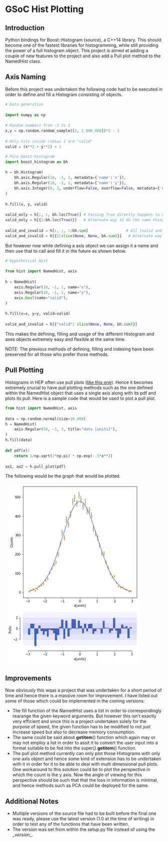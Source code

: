 # GSoC Hist Plotting

## Introduction

Python bindings for Boost::Histogram (source), a C++14 library. This should become one of the fastest libraries for histogramming, while still providing the power of a full histogram object. 
This project is aimed at adding a couple of new features to the project and also add a Pull plot method to the NamedHist class. 

## Axis Naming

Before this project was undertaken the following code had to be executed in order to define and fill a Histogram consisting of objects. 

```python
# Data generation

import numpy as np

# Random numbers from -1 to 1
x,y = np.random.random_sample([2, 1_000_000])*2 - 1

# Only hits inside radius 1 are "valid"
valid = (x**2 + y**2) < 1
```

```python
# Pure boost-histogram
import boost_histogram as bh

h = bh.Histogram(
    bh.axis.Regular(10, -1, 1, metadata={'name':'x'}),
    bh.axis.Regular(10, -1, 1, metadata={'name':'y'}),
    bh.axis.Integer(0, 2, underflow=False, overflow=False, metadata={'name':'valid'}),
)

h.fill(x, y, valid)

valid_only = h[:, :, bh.loc(True)] # Passing True directly happens to work here as well
valid_only = h[{2:bh.loc(True)}]   # Alternate way to do the same thing ### BROKEN in 0.6.2

valid_and_invalid = h[:, :, ::bh.sum]                 # All (valid and invalid)
valid_and_invalid = h[{2:slice(None, None, bh.sum)}]   # Alternate way to do the same thing

```

But however now while defining a axis object we can assign it a name and then use that to call and fill it in the future as shown below. 

```python
# Hypothetical Hist

from hist import NamedHist, axis

h = NamedHist(
    axis.Regular(10, -1, 1, name="x"),
    axis.Regular(10, -1, 1, name="y"),
    axis.bool(name="valid"),
)

h.fill(x=x, y=y, valid=valid)

valid_and_invalid = h[{"valid": slice(None, None, bh.sum)}]
```

This makes the defining, filling and usage of the different Histogram and axes objects extremely easy and flexible at the same time. 

NOTE: The previous methods of defining, filling and indexing have been preserved for all those who prefer those methods. 


## Pull Plotting

Histograms in HEP often use pull plots ([like this
one](https://cds.cern.ch/record/1969801/files/Figure2a.png)). Hence it becomes extremely crucial to have pull plotting methods such as the one defined within the NamedHist object that uses a single axis along with its pdf and plots its pull. Here is a sample code that would be used to plot a pull plot. 

```python
from hist import NamedHist, axis

data = np.random.normal(size=10_000)
h = NamedHist(
    axis.Regular(50, -3, 3, title="data [units]"),
)
h.fill(data)

def pdf(x):
    return 1/np.sqrt(2*np.pi) * np.exp(-.5*x**2)

ax1, ax2 = h.pull_plot(pdf)

```

The following would be the graph that would be plotted. 


![](notebooks/Graph.png)


## Improvements

Now obviously this wqas a project that was undertaken for a short period of time and hence there is a massive room for improvement. I have listed out some of those which could be implemented in the coming versions:

* The fill function of the NamedHist uses a list in order to correspondingly rearange the given keyword arguments. But however this isn't exactly very efficient and since this is a project undertaken solely for the purpose of speed, the given function has to be modified to not just increase speed but also to decrease memory consumption. 
* The same could be said about __getitem__() function which again may or may not employ a list in order to assit it to convert the user input into a format suitable to be fed into the super().__getitem__() function. 
* The pull plot method currently can only plot those Histograms with only one axis object and hence some kind of extension has to be undertaken with it in order for it to be able to deal with multi dimensional pull plots. One workaround to this solution could be to plot the perspective in which the count is the y axis. Now the angle of viewing for this perspective should be such that that the loss in information is minimal, and hence methods such as PCA could be deployed for the same. 

## Additional Notes

* Multiple versions of the source file had to be built before the final one was ready, please use the latest version (1.0 at the time of writing) in order to test any of the functions that have been written. 
* The version was set from within the setup.py file instead of using the \__version__\. 
